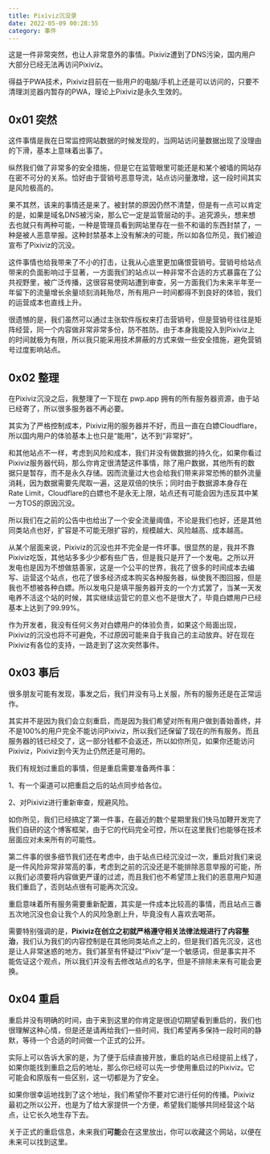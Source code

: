 ```yaml
---
title: Pixiviz沉没录
date: 2022-05-09 00:28:55
category: 事件
---
```


这是一件非常突然，也让人非常意外的事情。Pixiviz遭到了DNS污染，国内用户大部分已经无法再访问Pixiviz。
<!-- more -->
得益于PWA技术，Pixiviz目前在一些用户的电脑/手机上还是可以访问的，只要不清理浏览器内暂存的PWA，理论上Pixiviz是永久生效的。

## 0x01 突然

这件事情是我在日常监控网站数据的时候发现的，当网站访问量数据出现了没理由的下滑，基本上意味着出事了。

纵然我们做了非常多的安全措施，但是它在监管眼里可能还是和某个被墙的网站存在密不可分的关系。恰好由于营销号恶意导流，站点访问量激增，这一段时间其实是风险极高的。

果不其然，该来的事情还是来了。被封禁的原因仍然不清楚，但是有一点可以肯定的是，如果是域名DNS被污染，那么它一定是监管层动的手。追究源头，想来想去也就只有两种可能，一种是管理员看到网站里存在一些不和谐的东西封禁了，一种是被人恶意举报。这种封禁基本上没有解决的可能，所以如各位所见，我们被迫宣布了Pixiviz的沉没。

这件事情也给我带来了不小的打击，让我从心底里更加痛恨营销号。营销号给站点带来的负面影响过于显著，一方面我们的站点以一种非常不合适的方式暴露在了公共视野里，被广泛传播，这很容易使网站遭到审查，另一方面我们为未来半年至一年留下的流量增长余量顷刻消耗殆尽，所有用户一时间都得不到良好的体验，我们的运营成本也直线上升。

很遗憾的是，我们虽然可以通过主张软件版权来打击营销号，但是营销号往往是矩阵经营，同一个内容做非常非常多份，防不胜防。由于本身我能投入到Pixiviz上的时间就极为有限，所以我只能采用技术屏蔽的方式来做一些安全措施，避免营销号过度影响站点。

## 0x02 整理

在Pixiviz沉没之后，我整理了一下现在 pwp.app 拥有的所有服务器资源，由于站已经寄了，所以很多服务器不再必要。

其实为了严格控制成本，Pixiviz用的服务器并不好，而且一直在白嫖Cloudflare，所以国内用户的体验基本上也只是“能用”，达不到“非常好”。

和其他站点不一样，考虑到风险和成本，我们并没有做数据的持久化，如果你看过Pixiviz服务器代码，那么你肯定很清楚这件事情，除了用户数据，其他所有的数据只是暂存，而不是永久存储。因而流量过大也会给我们带来非常恐怖的额外流量消耗，因为数据需要先爬取一遍，这是双倍的快乐；同时由于数据源本身存在Rate Limit，Cloudflare的白嫖也不是永无上限，站点还有可能会因为违反其中某一方TOS的原因沉没。

所以我们在之前的公告中也给出了一个安全流量阈值，不论是我们也好，还是其他同类站点也好，扩容是不可能无限扩容的，规模越大、风险越高、成本越高。

从某个层面来说，Pixiviz的沉没也并不完全是一件坏事。很显然的是，我并不靠Pixiviz吃饭，其他站多多少少都有些广告，但是我只是开了一个发电。之所以开发电也是因为不想做慈善家，这是一个公平的世界，我花了很多的时间成本去编写、运营这个站点，也花了很多经济成本购买各种服务器，纵使我不图回报，但是我也不想被各种白嫖。所以发电只是填平服务器开支的一个方式罢了，当某一天发电养不活这个站的时候，其实继续运营它的意义也不是很大了，毕竟白嫖用户已经基本上达到了99.99%。

作为开发者，我没有任何义务对白嫖用户的体验负责，如果这个局面出现，Pixiviz的沉没也将不可避免，不过原因可能来自于我自己的主动放弃。好在现在Pixiviz有各位的支持，一路走到了这次突然事件。

## 0x03 事后

很多朋友可能有发现，事发之后，我们并没有马上关服，所有的服务还是在正常运作。

其实并不是因为我们会立刻重启，而是因为我们希望对所有用户做到善始善终，并不是100%的用户完全不能访问Pixiviz，所以我们还保留了现在的所有服务。而且服务器的钱已经交了，这一部分钱都不会返还，所以如你所见，如果你还能访问Pixiviz，Pixiviz到今天为止仍然还是可用的。

我们有规划过重启的事情，但是重启需要准备两件事：

1、有一个渠道可以把重启之后的站点同步给各位。

2、对Pixiviz进行重新审查，规避风险。

如你所见，我们已经搞定了第一件事，在最近的数个星期里我们快马加鞭开发完了我们自研的这个博客框架，由于它的代码完全可控，所以在这里我们也能够在技术层面应对未来所有的可能性。

第二件事的很多细节我们还在考虑中，由于站点已经沉没过一次，重启对我们来说是一件风险非常非常高的事，考虑到之前的沉没还是不能排除恶意举报的可能，所以我们必须要将内容做更严谨的过滤，而且我们也不希望顶上我们的恶意用户知道我们重启了，否则站点很有可能再次沉没。

重启意味着所有服务需要重新配置，其实是一件成本比较高的事情，而且站点三番五次地沉没也会让我个人的风险急剧上升，毕竟没有人喜欢去喝茶。

需要特别强调的是，**Pixiviz在创立之初就严格遵守相关法律法规进行了内容整治**，我们认为我们的内容控制是在其他同类站点之上的，但是我们首先沉没，这也是让人非常迷惑的地方。我们甚至有怀疑过“Pixiv”是一个敏感词，但是事实并不能佐证这个观点，所以我们并没有去修改站点的名字，但是不排除未来有可能会更换。

## 0x04 重启

重启并没有明确的时间，由于来到这里的你肯定是很迫切期望看到重启的，我们也很理解这种心情，但是还是请再给我们一些时间，我们希望再多保持一段时间的静默，等待一个合适的时间做一个正式的公开。

实际上可以告诉大家的是，为了便于后续直接开放，重启的站点已经提前上线了，如果你能找到重启之后的地址，那么你已经可以先一步使用重启过的Pixiviz。它可能会和原版有一些区别，这一切都是为了安全。

如果你很幸运地找到了这个地址，我们希望你不要对它进行任何的传播。Pixiviz最初之所以公开，也是为了给大家提供一个方便，希望我们能够共同经营这个站点，让它长久地生存下去。

关于正式的重启信息，未来我们**可能**会在这里放出，你可以收藏这个网站，以便在未来可以找到这里。
